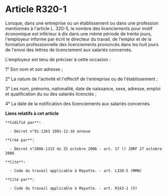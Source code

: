 # Article R320-1

Lorsque, dans une entreprise ou un établissement ou dans une profession mentionnés à l'article L. 320-5, le nombre des
licenciements pour motif économique est inférieur à dix dans une même période de trente jours, l'employeur informe par écrit
le directeur du travail, de l'emploi et de la formation professionnelle des licenciements prononcés dans les huit jours de
l'envoi des lettres de licenciement aux salariés concernés.

L'employeur est tenu de préciser à cette occasion :

1° Son nom et son adresse ;

2° La nature de l'activité et l'effectif de l'entreprise ou de l'établissement ;

3° Les nom, prénoms, nationalité, date de naissance, sexe, adresse, emploi et qualification du ou des salariés licenciés ;

4° La date de la notification des licenciements aux salariés concernés.

**Liens relatifs à cet article**

	**Codifié par**:

	  - Décret n°91-1263 1991-12-16 annexe

	**Créé par**:

	  - Décret n°2006-1315 du 25 octobre 2006 - art. 17 () JORF 27 octobre 2006

	**Cite**:

	  - Code du travail applicable à Mayotte. - art. L320-5 (MMN)

	**Cité par**:

	  - Code du travail applicable à Mayotte. - art. R343-1 (V)
